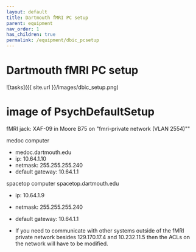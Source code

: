 ```yaml
---
layout: default
title: Dartmouth fMRI PC setup
parent: equipment
nav_order: 1
has_children: true
permalink: /equipment/dbic_pcsetup
---
```



# Dartmouth fMRI PC setup
![tasks]({{ site.url }}/images/dbic_setup.png)

# image of PsychDefaultSetup

fMRI jack: XAF-09 in Moore B75 on "fmri-private network (VLAN 2554)""

medoc computer
* medoc.dartmouth.edu
* ip: 10.64.1.10
* netmask: 255.255.255.240
* default gateway: 10.64.1.1

spacetop computer
spacetop.dartmouth.edu
* ip: 10.64.1.9
* netmask: 255.255.255.240
* default gateway: 10.64.1.1

*  If you need to communicate with other systems outside of the fMRI private network besides 129.170.17.4 and 10.232.11.5 then the ACLs on the network will have to be modified.
